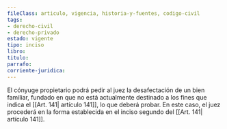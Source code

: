 ```yaml
---
fileClass: articulo, vigencia, historia-y-fuentes, codigo-civil
tags:
- derecho-civil
- derecho-privado
estado: vigente
tipo: inciso
libro:
titulo:
parrafo:
corriente-juridica:
---
```

El cónyuge propietario podrá pedir al juez la desafectación de un bien familiar, fundado en que no está actualmente destinado a los fines que indica el [[Art. 141| artículo 141]], lo que deberá probar. En este caso, el juez procederá en la forma establecida en el inciso segundo del [[Art. 141| artículo 141]].